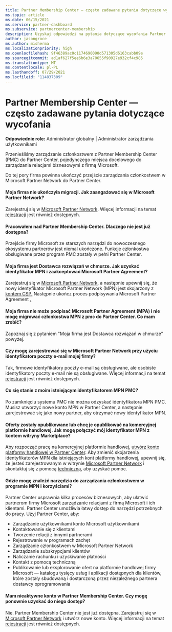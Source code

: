 ```yaml
---
title: Partner Membership Center — często zadawane pytania dotyczące wycofania
ms.topic: article
ms.date: 06/15/2021
ms.service: partner-dashboard
ms.subservice: partnercenter-membership
description: Uzyskaj odpowiedzi na pytania dotyczące wycofania Partner Membership Center (PMC) i przejścia do Partner Center.
author: jasongroce
ms.author: misherma
ms.localizationpriority: high
ms.openlocfilehash: 9f46389ac0c1174690090d571305d6163cabb09e
ms.sourcegitcommit: ad1af627f5ee6b6e3a70655f90927e932cf4c985
ms.translationtype: MT
ms.contentlocale: pl-PL
ms.lasthandoff: 07/29/2021
ms.locfileid: "114837309"
---
```

# <a name="partner-membership-center-retirement-faq"></a>Partner Membership Center — często zadawane pytania dotyczące wycofania
**Odpowiednie role:** Administrator globalny | Administrator zarządzania użytkownikami

Przenieśliśmy zarządzanie członkostwem z Partner Membership Center (PMC) do Partner Center, pojedynczego miejsca docelowego do zarządzania relacjami biznesowymi z firmą Microsoft. 

Do tej pory firma powinna ukończyć przejście zarządzania członkostwem w Microsoft Partner Network do Partner Center.

#### <a name="my-company-has-not-completed-migration-how-do-we-engage-with-the-microsoft-partner-network"></a>Moja firma nie ukończyła migracji. Jak zaangażować się w Microsoft Partner Network?
Zarejestruj się w [Microsoft Partner Network](https://partner.microsoft.com/dashboard/account/v3/enrollment/introduction/partnership). Więcej informacji na temat [rejestracji](mpn-create-a-partner-center-account.md) jest również dostępnych. 

#### <a name="i-have-been-working-in-partner-membership-center-why-is-it-no-longer-available"></a>Pracowałem nad Partner Membership Center. Dlaczego nie jest już dostępna?
Przejście firmy Microsoft ze starszych narzędzi do nowoczesnego ekosystemu partnerów jest niemal ukończone. Funkcje członkostwa obsługiwane przez program PMC zostały w pełni Partner Center.

#### <a name="my-company-is-a-cloud-solution-provider-how-do-we-get-an-mpn-id-and-accept-the-microsoft-partner-agreement"></a>Moja firma jest Dostawca rozwiązań w chmurze. Jak uzyskać identyfikator MPN i zaakceptować Microsoft Partner Agreement?
Zarejestruj się w [Microsoft Partner Network](https://partner.microsoft.com/dashboard/account/v3/enrollment/introduction/partnership), a następnie upewnij się, że nowy identyfikator Microsoft Partner Network (MPN) jest skojarzony z [kontem CSP.](update-your-partner-profile.md#update-your-mpn-id-associated-with-your-csp-account) Następnie ukończ proces podpisywania Microsoft Partner Agreement [.](microsoft-partner-agreement.md)

#### <a name="my-company-is-blocked-from-signing-the-microsoft-partner-agreement-mpa-and-i-am-unable-to-migrate-my-mpn-membership-from-pmc-to-partner-center-what-should-i-do"></a>Moja firma nie może podpisać Microsoft Partner Agreement (MPA) i nie mogę migrować członkostwa MPN z pmc do Partner Center. Co mam zrobić?
Zapoznaj się z pytaniem "Moja firma jest Dostawca rozwiązań w chmurze" powyżej.

#### <a name="can-i-enroll-into-microsoft-partner-network-with-my-company-email-id"></a>Czy mogę zarejestrować się w Microsoft Partner Network przy użyciu identyfikatora poczty e-mail mojej firmy?
Tak, firmowe identyfikatory poczty e-mail są obsługiwane, ale osobiste identyfikatory poczty e-mail nie są obsługiwane. Więcej informacji na temat [rejestracji](mpn-create-a-partner-center-account.md) jest również dostępnych. 

#### <a name="what-will-happen-to-my-existing-pmc-mpn-id"></a>Co się stanie z moim istniejącym identyfikatorem MPN PMC?
Po zamknięciu systemu PMC nie można odzyskać identyfikatora MPN PMC. Musisz utworzyć nowe konto MPN w Partner Center, a następnie zarejestrować się jako nowy partner, aby otrzymać nowy identyfikator MPN.

#### <a name="i-have-published-or-want-to-publish-offers-in-the-commercial-marketplace-how-do-i-connect-my-mpn-id-to-my-marketplace-account"></a>Oferty zostały opublikowane lub chcę je opublikować na komercyjnej platformie handlowej. Jak mogę połączyć mój identyfikator MPN z kontem witryny Marketplace?
Aby rozpocząć pracę na komercyjnej platformie handlowej, [utwórz konto platformy handlowej w Partner Center](/azure/marketplace/create-account).
Aby zmienić skojarzenia identyfikatorów MPN dla istniejących kont platformy handlowej, upewnij się, że jesteś zarejestrowanym w witrynie [Microsoft Partner Network](https://partner.microsoft.com/dashboard/account/v3/enrollment/introduction/partnership) i skontaktuj się z pomocą [techniczną,](https://partner.microsoft.com/support/?stage=2&topicid=e82f5aba-2576-3124-37e5-437532a50626) aby uzyskać pomoc.

#### <a name="where-can-i-find-the-tools-to-manage-my-mpn-membership-and-benefits"></a>Gdzie mogę znaleźć narzędzia do zarządzania członkostwem w programie MPN i korzyściami?
Partner Center usprawnia kilka procesów biznesowych, aby ułatwić partnerom firmy Microsoft zarządzanie relacjami z firmą Microsoft i ich klientami. Partner Center umożliwia łatwy dostęp do narzędzi potrzebnych do pracy. Użyj Partner Center, aby:
* Zarządzanie użytkownikami konto Microsoft użytkownikami
* Kontaktowanie się z klientami
* Tworzenie relacji z innymi partnerami
* Rejestrowanie w programach zachęt
* Zarządzanie członkostwem w Microsoft Partner Network
* Zarządzanie subskrypcjami klientów
* Naliczanie rachunku i uzyskiwanie płatności
* Kontakt z pomocą techniczną
* Publikowanie lub eksplorowanie ofert na platformie handlowej firmy Microsoft — katalogu tysięcy usług i aplikacji dostępnych dla klientów, które zostały sbudowaną i dostarczoną przez niezależnego partnera dostawcy oprogramowania

#### <a name="i-have-an-inactive-account-in-partner-membership-center-can-i-re-gain-access-to-it"></a>Mam nieaktywne konto w Partner Membership Center. Czy mogę ponownie uzyskać do niego dostęp? 
Nie. Partner Membership Center nie jest już dostępna. Zarejestruj się w [Microsoft Partner Network](https://partner.microsoft.com/dashboard/account/v3/enrollment/introduction/partnership) i utwórz nowe konto. Więcej informacji na temat [rejestracji](mpn-create-a-partner-center-account.md) jest również dostępnych.
